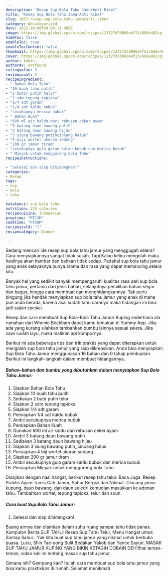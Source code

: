 ```yaml
---
description: "Resep Sup Bola Tahu JamurAnti Ribet"
title: "Resep Sup Bola Tahu JamurAnti Ribet"
slug: 1057-resep-sup-bola-tahu-jamuranti-ribet
category: Uncategorized
date: 2022-10-09T09:00:11.956Z
image: https://img-global.cpcdn.com/recipes/12f27d7d890e4f23/680x482cq70/sup-bola-tahu-jamur-foto-resep-utama.jpg
hideToc: false
enableToc: true
enableTocContent: false
thumbnail: https://img-global.cpcdn.com/recipes/12f27d7d890e4f23/680x482cq70/sup-bola-tahu-jamur-foto-resep-utama.jpg
cover: https://img-global.cpcdn.com/recipes/12f27d7d890e4f23/680x482cq70/sup-bola-tahu-jamur-foto-resep-utama.jpg
author: Admin
authorAv: notfound
ratingvalue: 3
reviewcount: 5
recipeingredient:
- " Bahan Bola Tahu"
- "10 buah tahu putih"
- "2 butir putih telor"
- "2 sdm tepung tapioka"
- "1/4 sdt garam"
- "1/4 sdt kaldu bubuk"
- "secukupnya merica bubuk"
- " Bahan Kuah"
- "600 ml air kaldu dari rebusan ceker ayam"
- "3 batang daun bawang putih"
- "3 batang daun bawang hijau"
- "3 siung bawang putihcincang halus"
- "4 biji wortel ukuran sedang"
- "200 gr jamur tiram"
- "secukupnya gula garam kaldu bubuk dan merica bubuk"
- " Minyak untuk menggoreng bola Tahu"
recipeinstructions:

- "Selesai dan siap dihidangkan!"
categories:
- Resep
tags:
- sup
- bola
- tahu

katakunci: sup bola tahu 
nutrition: 226 calories
recipecuisine: Indonesian
preptime: "PT13M"
cooktime: "PT60M"
recipeyield: "1"
recipecategory: Dinner

---
```



Sedang mencari ide resep sup bola tahu jamur yang menggugah selera? Cara menyiapkannya sangat tidak susah. Tapi Kalau keliru mengolah maka hasilnya akan hambar dan bahkan tidak sedap. Padahal sup bola tahu jamur yang enak selayaknya punya aroma dan rasa yang dapat memancing selera kita.


Banyak hal yang sedikit banyak mempengaruhi kualitas rasa dari sup bola tahu jamur, pertama dari jenis bahan, selanjutnya pemilihan bahan segar dan bagus, hingga cara membuat dan menghidangkannya. Tak perlu bingung jika hendak menyiapkan sup bola tahu jamur yang enak di mana pun anda berada, karena asal sudah tahu caranya maka hidangan ini bisa jadi sajian spesial.

Resep dan cara membuat Sup Bola-Bola Tahu Jamur Kuping sederhana ala rumahan dari Whenie Beckham dapat kamu temukan di Yummy App. Jika ada yang kurang silahkan tambahkan bumbu lainnya sesuai selera. Jika sawi sudah layu, maka matikan api kompornya.


Berikut ini ada beberapa tips dan trik praktis yang dapat diterapkan untuk mengolah sup bola tahu jamur yang siap dikreasikan. Anda bisa menyiapkan Sup Bola Tahu Jamur menggunakan 16 bahan dan 0 tahap pembuatan. Berikut ini langkah-langkah dalam membuat hidangannya.

<!--inarticleads1-->

##### Bahan-bahan dan bumbu yang dibutuhkan dalam menyiapkan Sup Bola Tahu Jamur:

1. Siapkan  Bahan Bola Tahu
1. Siapkan 10 buah tahu putih
1. Sediakan 2 butir putih telor
1. Siapkan 2 sdm tepung tapioka
1. Siapkan 1/4 sdt garam
1. Persiapkan 1/4 sdt kaldu bubuk
1. Ambil secukupnya merica bubuk
1. Persiapkan  Bahan Kuah
1. Gunakan 600 ml air kaldu dari rebusan ceker ayam
1. Ambil 3 batang daun bawang putih
1. Sediakan 3 batang daun bawang hijau
1. Siapkan 3 siung bawang putih,,cincang halus
1. Persiapkan 4 biji wortel ukuran sedang
1. Siapkan 200 gr jamur tiram
1. Ambil secukupnya gula garam kaldu bubuk dan merica bubuk
1. Persiapkan  Minyak untuk menggoreng bola Tahu


Disajikan dengan nasi hangat, berikut resep tahu telur. Baca Juga: Resep Praktis Ayam Tumis Cah Jamur, Sahur Bergizi dan Nikmat. Cincang jamur kupung, daun bawang, dan daun seledri kemudian masukkan ke adonan tahu. Tambahkan wortel, tepung tapioka, telur dan soun. 

<!--inarticleads2-->

##### Cara buat Sup Bola Tahu Jamur:


1. Selesai dan siap dihidangkan!

Buang airnya dan diamkan dalam suhu ruang sampai tahu tidak panas. Kumpulan Berita SUP TAHU: Resep Sup Tahu Telur, Menu Hangat untuk Santap Sahur.. Yuk kita buat sup tahu jamur yang nikmat untuk berbuka puasa. Lucu, Shin Tae-yong Sulit Bedakan Yakob dan Yance Sayuri. MASAK SUP TAHU JAMUR KUPING YANG BIKIN KETAGIH COBAIN DEH!!!hai teman-teman, video kali ini tentang masak sup tahu jamur. 

Gimana nih? Gampang kan? Itulah cara membuat sup bola tahu jamur yang bisa kamu praktikkan di rumah. Selamat menikmati
